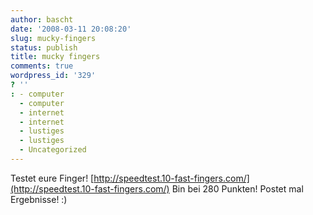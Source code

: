 ```yaml
---
author: bascht
date: '2008-03-11 20:08:20'
slug: mucky-fingers
status: publish
title: mucky fingers
comments: true
wordpress_id: '329'
? ''
: - computer
  - computer
  - internet
  - internet
  - lustiges
  - lustiges
  - Uncategorized
---
```


Testet eure Finger!
[http://speedtest.10-fast-fingers.com/](http://speedtest.10-fast-fingers.com/)
Bin bei 280 Punkten! Postet mal Ergebnisse! :)

